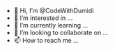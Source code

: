 - 👋 Hi, I’m @CodeWithDumidi
- 👀 I’m interested in ...
- 🌱 I’m currently learning ...
- 💞️ I’m looking to collaborate on ...
- 📫 How to reach me ...

<!---
CodeWithDumidi/CodeWithDumidi is a ✨ special ✨ repository because its `README.md` (this file) appears on your GitHub profile.
You can click the Preview link to take a look at your changes.
--->
